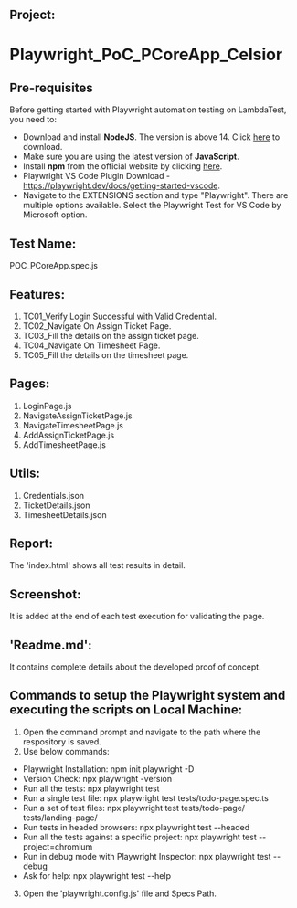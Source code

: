 ## Project: 
# Playwright_PoC_PCoreApp_Celsior


## Pre-requisites

Before getting started with Playwright automation testing on LambdaTest, you need to:

* Download and install **NodeJS**. The version is above 14. Click [here](https://nodejs.org/en/) to download.
* Make sure you are using the latest version of **JavaScript**.
* Install **npm** from the official website by clicking [here](https://www.npmjs.com/).
* Playwright VS Code Plugin Download - https://playwright.dev/docs/getting-started-vscode.
* Navigate to the EXTENSIONS section and type "Playwright". There are multiple options available. Select the Playwright Test for VS Code by Microsoft option.


## Test Name:
POC_PCoreApp.spec.js


## Features:
1. TC01_Verify Login Successful with Valid Credential.
2. TC02_Navigate On Assign Ticket Page.
3. TC03_Fill the details on the assign ticket page.
4. TC04_Navigate On Timesheet Page.
5. TC05_Fill the details on the timesheet page.


## Pages:
1. LoginPage.js
2. NavigateAssignTicketPage.js
3. NavigateTimesheetPage.js
4. AddAssignTicketPage.js
5. AddTimesheetPage.js


## Utils:
1. Credentials.json
2. TicketDetails.json
3. TimesheetDetails.json


## Report:
The 'index.html' shows all test results in detail.


## Screenshot: 
It is added at the end of each test execution for validating the page.


## 'Readme.md':
It contains complete details about the developed proof of concept.


## Commands to setup the Playwright system and executing the scripts on Local Machine:

1. Open the command prompt and navigate to the path where the respository is saved.
2. Use below commands:
* Playwright Installation: npm init playwright -D
* Version Check: npx playwright -version
* Run all the tests: npx playwright test
* Run a single test file: npx playwright test tests/todo-page.spec.ts
* Run a set of test files: npx playwright test tests/todo-page/ tests/landing-page/
* Run tests in headed browsers: npx playwright test --headed
* Run all the tests against a specific project: npx playwright test --project=chromium
* Run in debug mode with Playwright Inspector: npx playwright test --debug
* Ask for help: npx playwright test --help
3. Open the 'playwright.config.js' file and Specs Path.